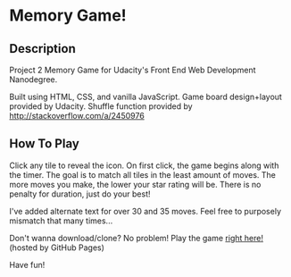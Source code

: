 # Memory Game!

## Description

Project 2 Memory Game for Udacity's Front End Web Development Nanodegree.

Built using HTML, CSS, and vanilla JavaScript. Game board design+layout provided by Udacity. Shuffle function provided by http://stackoverflow.com/a/2450976

## How To Play

Click any tile to reveal the icon. On first click, the game begins along with the timer. The goal is to match all tiles in the least amount of moves. The more moves you make, the lower your star rating will be. There is no penalty for duration, just do your best!

I've added alternate text for over 30 and 35 moves. Feel free to purposely mismatch that many times...

Don't wanna download/clone? No problem! Play the game [right here!](https://j159.github.io/memory-game/) (hosted by GitHub Pages)

Have fun!

